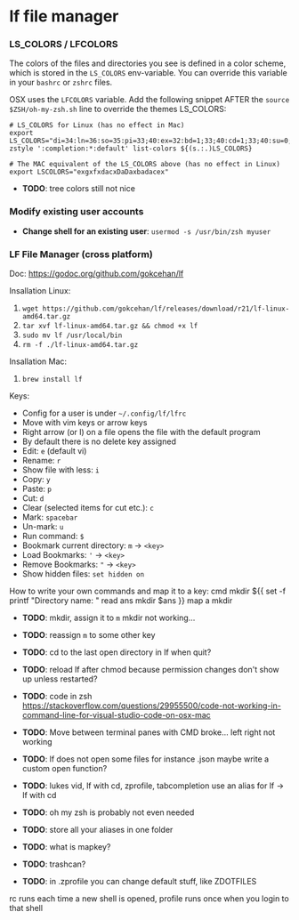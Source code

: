 # lf file manager

### LS_COLORS / LFCOLORS
The colors of the files and directories you see is defined in a color scheme, which is stored in the `LS_COLORS` env-variable. You can override this variable in your `bashrc` or `zshrc` files.

OSX uses the `LFCOLORS` variable. 
Add the following snippet AFTER the `source $ZSH/oh-my-zsh.sh` line to override the themes LS_COLORS:

    # LS_COLORS for Linux (has no effect in Mac)
    export LS_COLORS="di=34:ln=36:so=35:pi=33;40:ex=32:bd=1;33;40:cd=1;33;40:su=0;41:sg=30>
    zstyle ':completion:*:default' list-colors ${(s.:.)LS_COLORS}

    # The MAC equivalent of the LS_COLORS above (has no effect in Linux)
    export LSCOLORS="exgxfxdacxDaDaxbadacex"

* **TODO**: tree colors still not nice

### Modify existing user accounts
* **Change shell for an existing user**: `usermod -s /usr/bin/zsh myuser`

### LF File Manager (cross platform)
Doc: https://godoc.org/github.com/gokcehan/lf

Insallation Linux:
1. `wget https://github.com/gokcehan/lf/releases/download/r21/lf-linux-amd64.tar.gz`
2. `tar xvf lf-linux-amd64.tar.gz && chmod +x lf`
3. `sudo mv lf /usr/local/bin`
4. `rm -f ./lf-linux-amd64.tar.gz`

Insallation Mac:
1. `brew install lf`

Keys:
* Config for a user is under `~/.config/lf/lfrc`
* Move with vim keys or arrow keys
* Right arrow (or l) on a file opens the file with the default program
* By default there is no delete key assigned
* Edit: `e` (default vi)
* Rename: `r`
* Show file with less: `i`
* Copy: `y`
* Paste: `p`
* Cut: `d`
* Clear (selected items for cut etc.): `c`
* Mark: `spacebar`
* Un-mark: `u`
* Run command: `$`
* Bookmark current directory: `m` -> `<key>`
* Load Bookmarks: `'` -> `<key>`
* Remove Bookmarks: `"` -> `<key>`
* Show hidden files: `set hidden on`

How to write your own commands and map it to a key:
   cmd mkdir ${{
      set -f
      printf "Directory name: "
      read ans
      mkdir $ans
   }}
   map a mkdir

* **TODO**: mkdir, assign it to `m`
mkdir not working...
* **TODO**: reassign `m` to some other key

* **TODO**: cd to the last open directory in lf when quit?
* **TODO**: reload lf after chmod because permission changes don't show up unless restarted?

* **TODO**: code in zsh
https://stackoverflow.com/questions/29955500/code-not-working-in-command-line-for-visual-studio-code-on-osx-mac

* **TODO**: Move between terminal panes with CMD broke... left right not working

* **TODO**: lf does not open some files for instance .json
maybe write a custom open function?

* **TODO**: lukes vid, lf with cd, zprofile, tabcompletion 
use an alias for lf -> lf with cd
* **TODO**: oh my zsh is probably not even needed
* **TODO**: store all your aliases in one folder
* **TODO**: what is mapkey?
* **TODO**: trashcan?
* **TODO**: in .zprofile you can change default stuff, like ZDOTFILES

rc runs each time a new shell is opened, 
profile runs once when you login to that shell